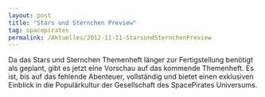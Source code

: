```yaml
---
layout: post
title: "Stars und Sternchen Preview"
tag: spacepirates
permalink: /Aktuelles/2012-11-11-StarsundSternchenPreview
---
```


<div>
Da das Stars und Sternchen Themenheft länger zur Fertigstellung benötigt als geplant, gibt es jetzt eine Vorschau auf das kommende Themenheft. Es ist, bis auf das fehlende Abenteuer, vollständig und bietet einen exklusiven Einblick in die Populärkultur der Gesellschaft des SpacePirates Universums.

</div>

